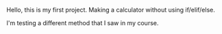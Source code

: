 Hello, this is my first project. Making a calculator without using if/elif/else.

I'm testing a different method that I saw in my course.
